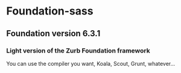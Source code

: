 # Foundation-sass

## Foundation version 6.3.1

### Light version of the Zurb Foundation framework

You can use the compiler you want, Koala, Scout, Grunt, whatever...
